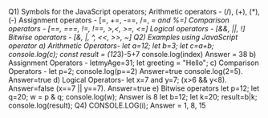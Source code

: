 Q1) Symbols for the JavaScript operators; 
Arithmetic operators - (/), (+), (*), (-) 
Assignment operators - [=, +=, -==, /=, *= and %=]
 Comparison operators - [==, ===, !=, !==, >,<, >=, <=] 
Logical operators - [&&, ||, !] 
Bitwise operators - [&, |, ^, <<, >>, ~]
Q2) Examples using JavaScript operator 
a) Arithmetic Operators- let a=12; let b=3; let c=a+b; console.log(c); const result = (12*3)-5+7 console.log(index) Answer = 38
b) Assignment Operators - letmyAge=31; let greeting = "Hello";
c) Comparison Operators - let p=2; console.log(p==2) Answer=true console.log(2=5). Answer=true
d) Logical Operators- let x=7 and y=7; (x>6 && y<8). Answer=false (x==7 || y==7). Answer=true
e) Bitwise operators let p=12; let q=20; w = p & q; console.log(w); Answer is 8 let b=12; let k=20; result=b|k; console.log(result);
Q4) CONSOLE.LOG(i); Answer = 1, 8, 15
